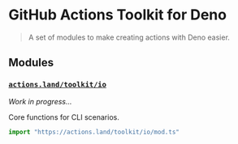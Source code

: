 # GitHub Actions Toolkit for Deno

> A set of modules to make creating actions with Deno easier.

## Modules

### [`actions.land/toolkit/io`](/io)

*Work in progress...*

Core functions for CLI scenarios.

```typescript
import "https://actions.land/toolkit/io/mod.ts"
```

